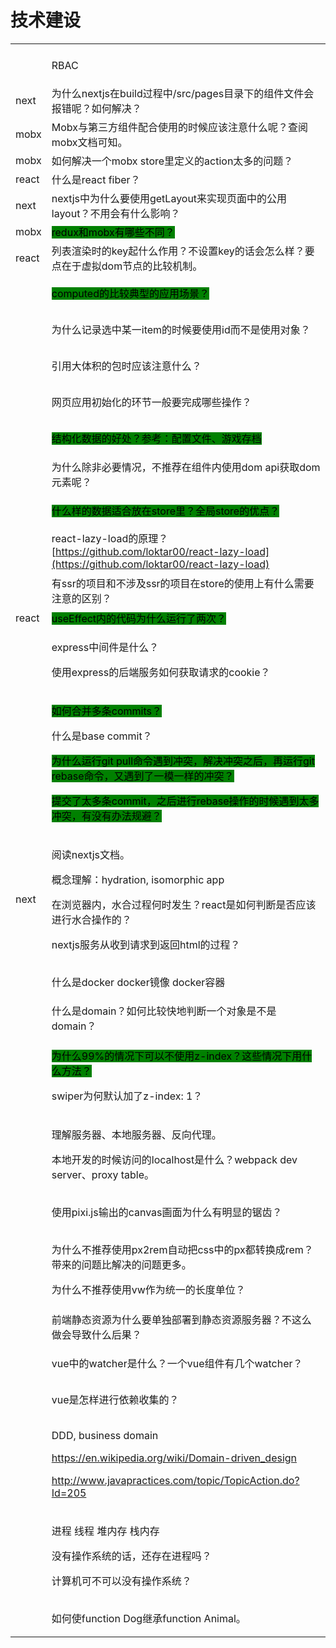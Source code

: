 # 技术建设

|             |                                                                                                                                                                                                                                                                                                    |
| ----------- | -------------------------------------------------------------------------------------------------------------------------------------------------------------------------------------------------------------------------------------------------------------------------------------------------- |
|             |                                                                                                                                                                                                                                                                                                    |
| <p><br></p> | RBAC                                                                                                                                                                                                                                                                                               |
| next        | 为什么nextjs在build过程中/src/pages目录下的组件文件会报错呢？如何解决？                                                                                                                                                                                                                                                     |
| mobx        | Mobx与第三方组件配合使用的时候应该注意什么呢？查阅mobx文档可知。                                                                                                                                                                                                                                                               |
| mobx        | 如何解决一个mobx store里定义的action太多的问题？                                                                                                                                                                                                                                                                   |
| react       | 什么是react fiber？                                                                                                                                                                                                                                                                                    |
| next        | nextjs中为什么要使用getLayout来实现页面中的公用layout？不用会有什么影响？                                                                                                                                                                                                                                                    |
| mobx        | <mark style="background-color:green;">redux和mobx有哪些不同？</mark>                                                                                                                                                                                                                                      |
| react       | 列表渲染时的key起什么作用？不设置key的话会怎么样？要点在于虚拟dom节点的比较机制。                                                                                                                                                                                                                                                      |
| <p><br></p> | <mark style="background-color:green;">computed的比较典型的应用场景？</mark>                                                                                                                                                                                                                                   |
| <p><br></p> | 为什么记录选中某一item的时候要使用id而不是使用对象？                                                                                                                                                                                                                                                                      |
| <p><br></p> | 引用大体积的包时应该注意什么？                                                                                                                                                                                                                                                                                    |
| <p><br></p> | 网页应用初始化的环节一般要完成哪些操作？                                                                                                                                                                                                                                                                               |
| <p><br></p> | <mark style="background-color:green;">结构化数据的好处？参考：配置文件、游戏存档</mark>                                                                                                                                                                                                                                 |
| <p><br></p> | 为什么除非必要情况，不推荐在组件内使用dom api获取dom元素呢？                                                                                                                                                                                                                                                                |
| <p><br></p> | <mark style="background-color:green;">什么样的数据适合放在store里？全局store的优点？</mark>                                                                                                                                                                                                                          |
| <p><br></p> | react-lazy-load的原理？[https://github.com/loktar00/react-lazy-load](https://github.com/loktar00/react-lazy-load)                                                                                                                                                                                      |
| <p><br></p> | 有ssr的项目和不涉及ssr的项目在store的使用上有什么需要注意的区别？                                                                                                                                                                                                                                                             |
| react       | <mark style="background-color:green;">useEffect内的代码为什么运行了两次？</mark>                                                                                                                                                                                                                                |
| <p><br></p> | <p>express中间件是什么？</p><p>使用express的后端服务如何获取请求的cookie？</p>                                                                                                                                                                                                                                           |
| <p><br></p> | <p><mark style="background-color:green;">如何合并多条commits？</mark></p><p>什么是base commit？</p><p><mark style="background-color:green;">为什么运行git pull命令遇到冲突，解决冲突之后，再运行git rebase命令，又遇到了一模一样的冲突？</mark></p><p><mark style="background-color:green;">提交了太多条commit，之后进行rebase操作的时候遇到太多冲突，有没有办法规避？</mark></p> |
| next        | <p>阅读nextjs文档。</p><p>概念理解：hydration, isomorphic app </p><p>在浏览器内，水合过程何时发生？react是如何判断是否应该进行水合操作的？</p><p>nextjs服务从收到请求到返回html的过程？</p>                                                                                                                                                                |
| <p><br></p> | 什么是docker docker镜像 docker容器                                                                                                                                                                                                                                                                        |
| <p><br></p> | 什么是domain？如何比较快地判断一个对象是不是domain？                                                                                                                                                                                                                                                                   |
| <p><br></p> | <p><mark style="background-color:green;">为什么99%的情况下可以不使用z-index？这些情况下用什么方法？</mark></p><p>swiper为何默认加了z-index: 1？</p>                                                                                                                                                                               |
| <p><br></p> | <p>理解服务器、本地服务器、反向代理。</p><p>本地开发的时候访问的localhost是什么？webpack dev server、proxy table。</p>                                                                                                                                                                                                              |
| <p><br></p> | 使用pixi.js输出的canvas画面为什么有明显的锯齿？                                                                                                                                                                                                                                                                     |
| <p><br></p> | <p>为什么不推荐使用px2rem自动把css中的px都转换成rem？带来的问题比解决的问题更多。</p><p>为什么不推荐使用vw作为统一的长度单位？</p>                                                                                                                                                                                                                   |
| <p><br></p> | 前端静态资源为什么要单独部署到静态资源服务器？不这么做会导致什么后果？                                                                                                                                                                                                                                                                |
| <p><br></p> | vue中的watcher是什么？一个vue组件有几个watcher？                                                                                                                                                                                                                                                                 |
| <p><br></p> | vue是怎样进行依赖收集的？                                                                                                                                                                                                                                                                                     |
| <p><br></p> | <p>DDD, business domain</p><p><a href="https://en.wikipedia.org/wiki/Domain-driven_design">https://en.wikipedia.org/wiki/Domain-driven_design</a></p><p><a href="http://www.javapractices.com/topic/TopicAction.do?Id=205">http://www.javapractices.com/topic/TopicAction.do?Id=205</a></p>        |
| <p><br></p> | <p>进程 线程 堆内存 栈内存</p><p>没有操作系统的话，还存在进程吗？</p><p>计算机可不可以没有操作系统？</p>                                                                                                                                                                                                                                   |
| <p><br></p> | 如何使function Dog继承function Animal。                                                                                                                                                                                                                                                                  |
